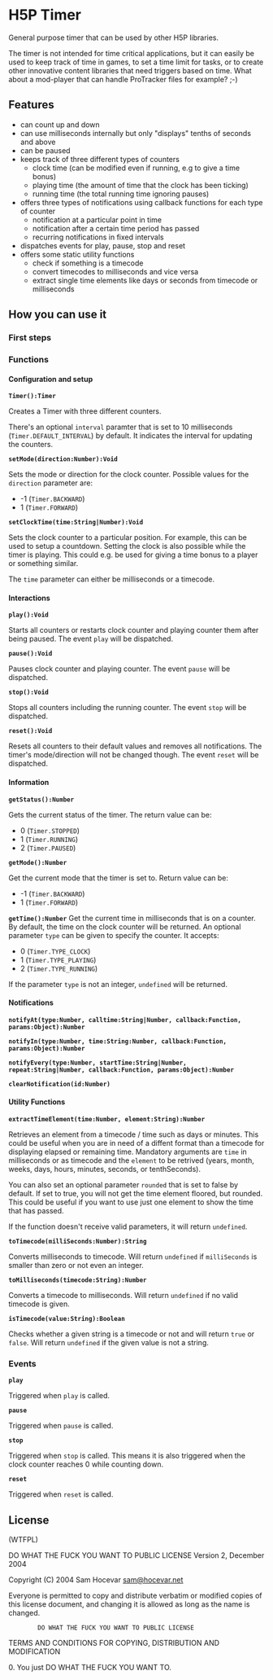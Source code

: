 H5P Timer
==========
General purpose timer that can be used by other H5P libraries.

The timer is not intended for time critical applications, but it can easily be used to keep track of time in games, to set a time limit for tasks, or to create other innovative content libraries that need triggers based on time. What about a mod-player that can handle ProTracker files for example? ;-)


## Features
- can count up and down
- can use milliseconds internally but only "displays" tenths of seconds and above
- can be paused
- keeps track of three different types of counters
  - clock time (can be modified even if running, e.g to give a time bonus)
  - playing time (the amount of time that the clock has been ticking)
  - running time (the total running time ignoring pauses)
- offers three types of notifications using callback functions for each type of counter
  - notification at a particular point in time
  - notification after a certain time period has passed
  - recurring notifications in fixed intervals
- dispatches events for play, pause, stop and reset
- offers some static utility functions
  - check if something is a timecode
  - convert timecodes to milliseconds and vice versa
  - extract single time elements like days or seconds from timecode or milliseconds


## How you can use it

### First steps

### Functions

#### Configuration and setup
**`Timer():Timer`**

Creates a Timer with three different counters.

There's an optional `interval` paramter that is set to 10 milliseconds (`Timer.DEFAULT_INTERVAL`) by default. It indicates the interval for updating the counters.

**`setMode(direction:Number):Void`**

Sets the mode or direction for the clock counter. Possible values for the `direction` parameter are:

- -1 (`Timer.BACKWARD`)
- 1 (`Timer.FORWARD`)

**`setClockTime(time:String|Number):Void`**
    
Sets the clock counter to a particular position. For example, this can be used to setup a countdown. Setting the clock is also possible while the timer is playing. This could e.g. be used for giving a time bonus to a player or something similar.
  
The `time` parameter can either be milliseconds or a timecode.

#### Interactions
**`play():Void`**

Starts all counters or restarts clock counter and playing counter them after being paused. The event `play` will be dispatched.

**`pause():Void`**

Pauses clock counter and playing counter. The event `pause` will be dispatched.

**`stop():Void`**

Stops all counters including the running counter. The event `stop` will be dispatched.

**`reset():Void`**

Resets all counters to their default values and removes all notifications. The timer's mode/direction will not be changed though. The event `reset` will be dispatched.

#### Information
**`getStatus():Number`**

Gets the current status of the timer. The return value can be:

- 0 (`Timer.STOPPED`)
- 1 (`Timer.RUNNING`)
- 2 (`Timer.PAUSED`)

**`getMode():Number`**

Get the current mode that the timer is set to. Return value can be:

- -1 (`Timer.BACKWARD`)
- 1 (`Timer.FORWARD`)

**`getTime():Number`**
Get the current time in milliseconds that is on a counter. By default, the time on the clock counter will be returned. An optional parameter `type` can be given to specify the counter. It accepts:

- 0 (`Timer.TYPE_CLOCK`)
- 1 (`Timer.TYPE_PLAYING`)
- 2 (`Timer.TYPE_RUNNING`)

If the parameter `type` is not an integer, `undefined` will be returned.

#### Notifications
**`notifyAt(type:Number, calltime:String|Number, callback:Function, params:Object):Number`**

**`notifyIn(type:Number, time:String:Number, callback:Function, params:Object):Number`**

**`notifyEvery(type:Number, startTime:String|Number, repeat:String|Number, callback:Function, params:Object):Number`**

**`clearNotification(id:Number)`**

#### Utility Functions
**`extractTimeElement(time:Number, element:String):Number`**

Retrieves an element from a timecode / time such as days or minutes. This could be useful when you are in need of a diffent format than a timecode for displaying elapsed or remaining time. Mandatory arguments are `time` in milliseconds or as timecode and the `element` to be retrived (years, month, weeks, days, hours, minutes, seconds, or tenthSeconds).

You can also set an optional parameter `rounded` that is set to false by default. If set to true, you will not get the time element floored, but rounded. This could be useful if you want to use just one element to show the time that has passed.

If the function doesn't receive valid parameters, it will return `undefined`.

**`toTimecode(milliSeconds:Number):String`**

Converts milliseconds to timecode. Will return `undefined` if `milliSeconds` is smaller than zero or not even an integer.

**`toMilliseconds(timecode:String):Number`**

Converts a timecode to milliseconds. Will return `undefined` if no valid timecode is given.

**`isTimecode(value:String):Boolean`**

Checks whether a given string is a timecode or not and will return `true` or `false`. Will return `undefined` if the given value is not a string.

### Events
**`play`**

Triggered when `play` is called.

**`pause`**

Triggered when `pause` is called.

**`stop`**

Triggered when `stop` is called. This means it is also triggered when the clock counter reaches 0 while counting down.

**`reset`**

Triggered when `reset` is called.


## License

(WTFPL)

DO WHAT THE FUCK YOU WANT TO PUBLIC LICENSE 
                    Version 2, December 2004 

 Copyright (C) 2004 Sam Hocevar <sam@hocevar.net> 

 Everyone is permitted to copy and distribute verbatim or modified 
 copies of this license document, and changing it is allowed as long 
 as the name is changed. 

            DO WHAT THE FUCK YOU WANT TO PUBLIC LICENSE 
   TERMS AND CONDITIONS FOR COPYING, DISTRIBUTION AND MODIFICATION 

  0\. You just DO WHAT THE FUCK YOU WANT TO.